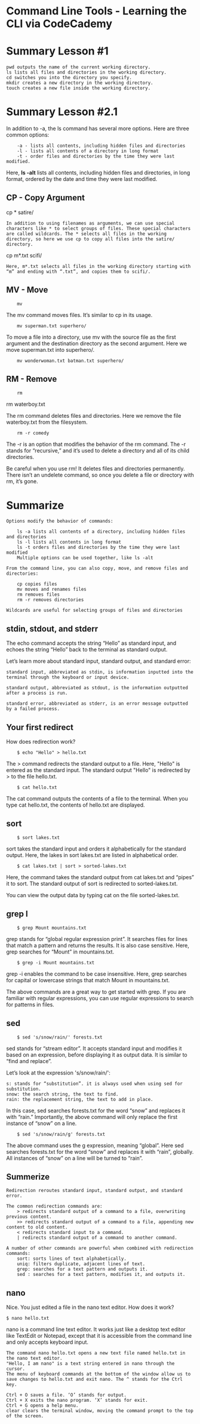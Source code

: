 # Command Line Tools - Learning the CLI via CodeCademy

# Summary Lesson #1 
    pwd outputs the name of the current working directory.
    ls lists all files and directories in the working directory.
    cd switches you into the directory you specify.
    mkdir creates a new directory in the working directory.
    touch creates a new file inside the working directory.


# Summary Lesson #2.1
In addition to -a, the ls command has several more options. Here are three common options:

        -a - lists all contents, including hidden files and directories
        -l - lists all contents of a directory in long format
        -t - order files and directories by the time they were last modified.

Here, **ls -alt** lists all contents, including hidden files and directories, in long format, ordered by the date and time they were last modified.

## CP - Copy Argument
cp * satire/

    In addition to using filenames as arguments, we can use special characters like * to select groups of files. These special characters are called wildcards. The * selects all files in the working directory, so here we use cp to copy all files into the satire/ directory.

cp m*.txt scifi/

    Here, m*.txt selects all files in the working directory starting with “m” and ending with “.txt”, and copies them to scifi/.

## MV - Move
        mv

The mv command moves files. It’s similar to cp in its usage.

        mv superman.txt superhero/

To move a file into a directory, use mv with the source file as the first argument and the destination directory as the second argument. Here we move superman.txt into superhero/.

        mv wonderwoman.txt batman.txt superhero/

## RM - Remove
        rm

rm waterboy.txt

The rm command deletes files and directories. Here we remove the file waterboy.txt from the filesystem.

        rm -r comedy

The -r is an option that modifies the behavior of the rm command. The -r stands for “recursive,” and it’s used to delete a directory and all of its child directories.

Be careful when you use rm! It deletes files and directories permanently. There isn’t an undelete command, so once you delete a file or directory with rm, it’s gone.

# Summarize 


    Options modify the behavior of commands:

        ls -a lists all contents of a directory, including hidden files and directories
        ls -l lists all contents in long format
        ls -t orders files and directories by the time they were last modified
        Multiple options can be used together, like ls -alt

    From the command line, you can also copy, move, and remove files and directories:

        cp copies files
        mv moves and renames files
        rm removes files
        rm -r removes directories

    Wildcards are useful for selecting groups of files and directories

## stdin, stdout, and stderr

The echo command accepts the string “Hello” as standard input, and echoes the string “Hello” back to the terminal as standard output.

Let’s learn more about standard input, standard output, and standard error:

    standard input, abbreviated as stdin, is information inputted into the terminal through the keyboard or input device.

    standard output, abbreviated as stdout, is the information outputted after a process is run.

    standard error, abbreviated as stderr, is an error message outputted by a failed process.

## Your first redirect

How does redirection work?

        $ echo "Hello" > hello.txt

The > command redirects the standard output to a file. Here, "Hello" is entered as the standard input. The standard output "Hello" is redirected by > to the file hello.txt.

        $ cat hello.txt

The cat command outputs the contents of a file to the terminal. When you type cat hello.txt, the contents of hello.txt are displayed.

## sort

        $ sort lakes.txt 

sort takes the standard input and orders it alphabetically for the standard output. Here, the lakes in sort lakes.txt are listed in alphabetical order.

        $ cat lakes.txt | sort > sorted-lakes.txt 

Here, the command takes the standard output from cat lakes.txt and “pipes” it to sort. The standard output of sort is redirected to sorted-lakes.txt.

You can view the output data by typing cat on the file sorted-lakes.txt.

## grep I

        $ grep Mount mountains.txt 

grep stands for “global regular expression print”. It searches files for lines that match a pattern and returns the results. It is also case sensitive. Here, grep searches for “Mount” in mountains.txt.

        $ grep -i Mount mountains.txt

grep -i enables the command to be case insensitive. Here, grep searches for capital or lowercase strings that match Mount in mountains.txt.

The above commands are a great way to get started with grep. If you are familiar with regular expressions, you can use regular expressions to search for patterns in files.

## sed

        $ sed 's/snow/rain/' forests.txt 

sed stands for “stream editor”. It accepts standard input and modifies it based on an expression, before displaying it as output data. It is similar to “find and replace”.

Let’s look at the expression 's/snow/rain/':

    s: stands for “substitution”. it is always used when using sed for substitution.
    snow: the search string, the text to find.
    rain: the replacement string, the text to add in place.

In this case, sed searches forests.txt for the word “snow” and replaces it with “rain.” Importantly, the above command will only replace the first instance of “snow” on a line.

        $ sed 's/snow/rain/g' forests.txt 

The above command uses the g expression, meaning “global”. Here sed searches forests.txt for the word “snow” and replaces it with “rain”, globally. All instances of “snow” on a line will be turned to “rain”.

## Summerize


    Redirection reroutes standard input, standard output, and standard error.

    The common redirection commands are:
        > redirects standard output of a command to a file, overwriting previous content.
        >> redirects standard output of a command to a file, appending new content to old content.
        < redirects standard input to a command.
        | redirects standard output of a command to another command.

    A number of other commands are powerful when combined with redirection commands:
        sort: sorts lines of text alphabetically.
        uniq: filters duplicate, adjacent lines of text.
        grep: searches for a text pattern and outputs it.
        sed : searches for a text pattern, modifies it, and outputs it.

## nano

Nice. You just edited a file in the nano text editor. How does it work?

    $ nano hello.txt

nano is a command line text editor. It works just like a desktop text editor like TextEdit or Notepad, except that it is accessible from the command line and only accepts keyboard input.

    The command nano hello.txt opens a new text file named hello.txt in the nano text editor.
    "Hello, I am nano" is a text string entered in nano through the cursor.
    The menu of keyboard commands at the bottom of the window allow us to save changes to hello.txt and exit nano. The ^ stands for the Ctrl key.

    Ctrl + O saves a file. ‘O’ stands for output.
    Ctrl + X exits the nano program. ‘X’ stands for exit.
    Ctrl + G opens a help menu.
    clear clears the terminal window, moving the command prompt to the top of the screen.
